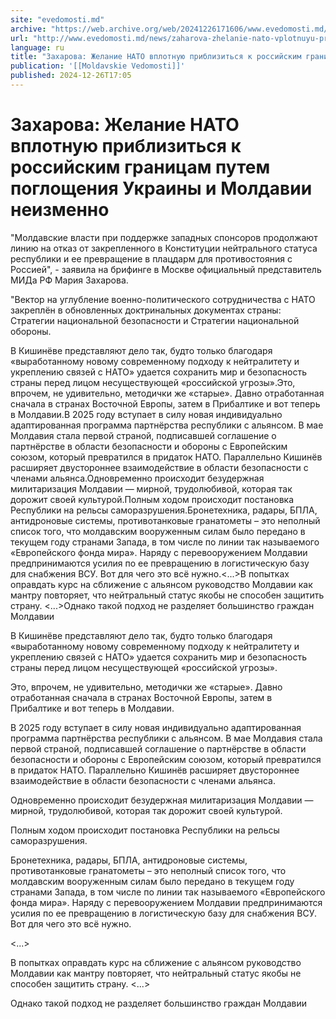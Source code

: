```yaml
---
site: "evedomosti.md"
archive: "https://web.archive.org/web/20241226171606/www.evedomosti.md/news/zaharova-zhelanie-nato-vplotnuyu-priblizitsya-k-rossijskim-g"
url: "http://www.evedomosti.md/news/zaharova-zhelanie-nato-vplotnuyu-priblizitsya-k-rossijskim-g"
language: ru
title: "Захарова: Желание НАТО вплотную приблизиться к российским границам путем поглощения Украины и Молдавии неизменно"
publication: '[[Moldavskie Vedomosti]]'
published: 2024-12-26T17:05
---
```


# Захарова: Желание НАТО вплотную приблизиться к российским границам путем поглощения Украины и Молдавии неизменно

"Молдавские власти при поддержке западных спонсоров продолжают линию на отказ от закрепленного в Конституции нейтрального статуса республики и ее превращение в плацдарм для противостояния с Россией", - заявила на брифинге в Москве официальный представитель МИДа РФ Мария Захарова.

"Вектор на углубление военно-политического сотрудничества с НАТО закреплён в обновленных доктринальных документах страны: Стратегии национальной безопасности и Стратегии национальной обороны.

В Кишинёве представляют дело так, будто только благодаря «выработанному новому современному подходу к нейтралитету и укреплению связей с НАТО» удается сохранить мир и безопасность страны перед лицом несуществующей «российской угрозы».Это, впрочем, не удивительно, методички же «старые». Давно отработанная сначала в странах Восточной Европы, затем в Прибалтике и вот теперь в Молдавии.В 2025 году вступает в силу новая индивидуально адаптированная программа партнёрства республики с альянсом. В мае Молдавия стала первой страной, подписавшей соглашение о партнёрстве в области безопасности и обороны с Европейским союзом, который превратился в придаток НАТО. Параллельно Кишинёв расширяет двустороннее взаимодействие в области безопасности с членами альянса.Одновременно происходит безудержная милитаризация Молдавии — мирной, трудолюбивой, которая так дорожит своей культурой.Полным ходом происходит постановка Республики на рельсы саморазрушения.Бронетехника, радары, БПЛА, антидроновые системы, противотанковые гранатометы – это неполный список того, что молдавским вооруженным силам было передано в текущем году странами Запада, в том числе по линии так называемого «Европейского фонда мира». Наряду с перевооружением Молдавии предпринимаются усилия по ее превращению в логистическую базу для снабжения ВСУ. Вот для чего это всё нужно.<...>В попытках оправдать курс на сближение с альянсом руководство Молдавии как мантру повторяет, что нейтральный статус якобы не способен защитить страну. <...>Однако такой подход не разделяет большинство граждан Молдавии

В Кишинёве представляют дело так, будто только благодаря «выработанному новому современному подходу к нейтралитету и укреплению связей с НАТО» удается сохранить мир и безопасность страны перед лицом несуществующей «российской угрозы».

Это, впрочем, не удивительно, методички же «старые». Давно отработанная сначала в странах Восточной Европы, затем в Прибалтике и вот теперь в Молдавии.

В 2025 году вступает в силу новая индивидуально адаптированная программа партнёрства республики с альянсом. В мае Молдавия стала первой страной, подписавшей соглашение о партнёрстве в области безопасности и обороны с Европейским союзом, который превратился в придаток НАТО. Параллельно Кишинёв расширяет двустороннее взаимодействие в области безопасности с членами альянса.

Одновременно происходит безудержная милитаризация Молдавии — мирной, трудолюбивой, которая так дорожит своей культурой.

Полным ходом происходит постановка Республики на рельсы саморазрушения.

Бронетехника, радары, БПЛА, антидроновые системы, противотанковые гранатометы – это неполный список того, что молдавским вооруженным силам было передано в текущем году странами Запада, в том числе по линии так называемого «Европейского фонда мира». Наряду с перевооружением Молдавии предпринимаются усилия по ее превращению в логистическую базу для снабжения ВСУ. Вот для чего это всё нужно.

<...>

В попытках оправдать курс на сближение с альянсом руководство Молдавии как мантру повторяет, что нейтральный статус якобы не способен защитить страну. <...>

Однако такой подход не разделяет большинство граждан Молдавии